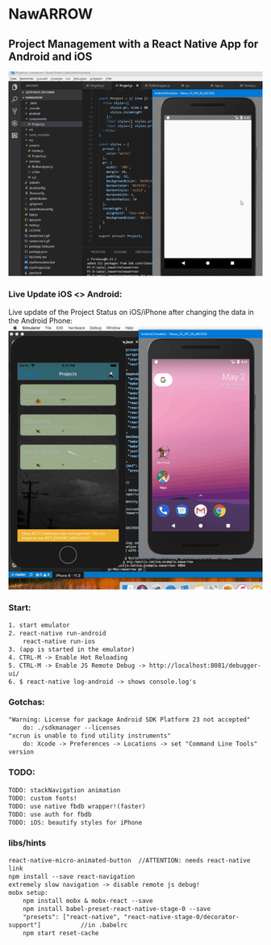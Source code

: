 # NawARROW
## Project Management with a React Native App for Android and iOS 

![navarrow](https://raw.githubusercontent.com/privet56/nawarrow/master/nawarrow.1.gif)

### Live Update iOS <> Android:
Live update of the Project Status on iOS/iPhone after changing the data in the Android Phone:
![navarrowiosandroid](https://raw.githubusercontent.com/privet56/nawarrow/master/nawarrow.ios.vs.android.gif)

### Start:
	1. start emulator
	2. react-native run-android
		react-native run-ios
	3. (app is started in the emulator)
	4. CTRL-M -> Enable Hot Reloading
	5. CTRL-M -> Enable JS Remote Debug -> http://localhost:8081/debugger-ui/
	6. $ react-native log-android -> shows console.log's

### Gotchas:
	"Warning: License for package Android SDK Platform 23 not accepted"
		do: ./sdkmanager --licenses
	"xcrun is unable to find utility instruments"
		do: Xcode -> Preferences -> Locations -> set "Command Line Tools" version

### TODO:
	TODO: stackNavigation animation
	TODO: custom fonts!
	TODO: use native fbdb wrapper!(faster)
	TODO: use auth for fbdb
	TODO: iOS: beautify styles for iPhone

### libs/hints
	react-native-micro-animated-button	//ATTENTION: needs react-native link
	npm install --save react-navigation
	extremely slow navigation -> disable remote js debug!
	mobx setup:
		npm install mobx & mobx-react --save
		npm install babel-preset-react-native-stage-0 --save
		"presets": ["react-native", "react-native-stage-0/decorator-support"]			//in .babelrc
		npm start reset-cache
